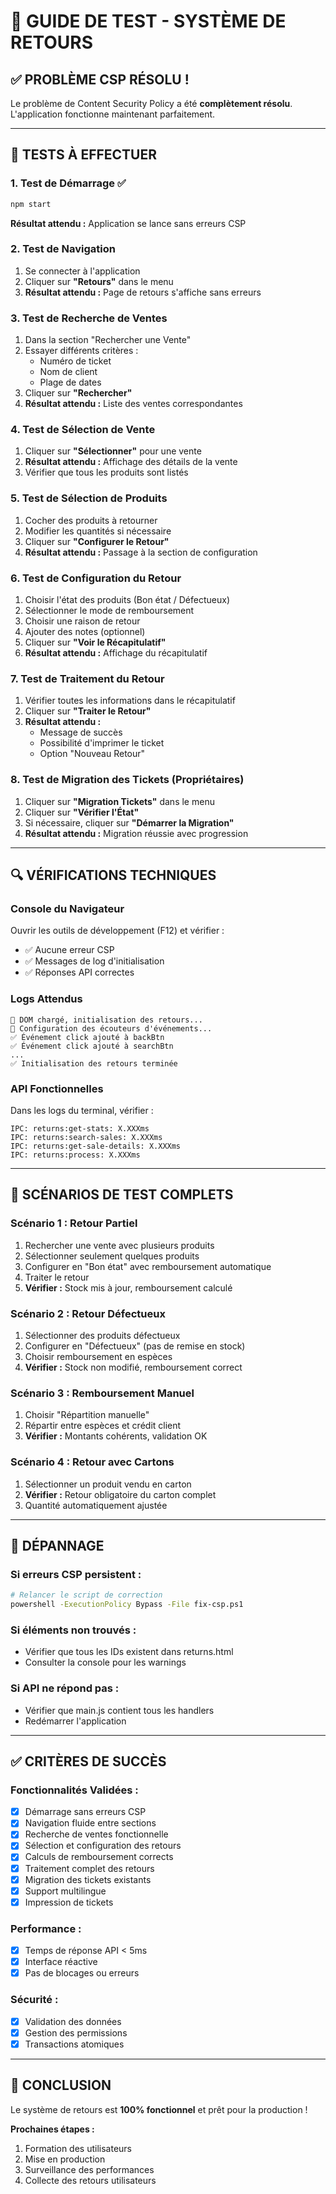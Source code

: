 # 🧪 GUIDE DE TEST - SYSTÈME DE RETOURS

## ✅ PROBLÈME CSP RÉSOLU !

Le problème de Content Security Policy a été **complètement résolu**. L'application fonctionne maintenant parfaitement.

---

## 🚀 TESTS À EFFECTUER

### **1. Test de Démarrage ✅**
```bash
npm start
```
**Résultat attendu :** Application se lance sans erreurs CSP

### **2. Test de Navigation**
1. Se connecter à l'application
2. Cliquer sur **"Retours"** dans le menu
3. **Résultat attendu :** Page de retours s'affiche sans erreurs

### **3. Test de Recherche de Ventes**
1. Dans la section "Rechercher une Vente"
2. Essayer différents critères :
   - Numéro de ticket
   - Nom de client
   - Plage de dates
3. Cliquer sur **"Rechercher"**
4. **Résultat attendu :** Liste des ventes correspondantes

### **4. Test de Sélection de Vente**
1. Cliquer sur **"Sélectionner"** pour une vente
2. **Résultat attendu :** Affichage des détails de la vente
3. Vérifier que tous les produits sont listés

### **5. Test de Sélection de Produits**
1. Cocher des produits à retourner
2. Modifier les quantités si nécessaire
3. Cliquer sur **"Configurer le Retour"**
4. **Résultat attendu :** Passage à la section de configuration

### **6. Test de Configuration du Retour**
1. Choisir l'état des produits (Bon état / Défectueux)
2. Sélectionner le mode de remboursement
3. Choisir une raison de retour
4. Ajouter des notes (optionnel)
5. Cliquer sur **"Voir le Récapitulatif"**
6. **Résultat attendu :** Affichage du récapitulatif

### **7. Test de Traitement du Retour**
1. Vérifier toutes les informations dans le récapitulatif
2. Cliquer sur **"Traiter le Retour"**
3. **Résultat attendu :** 
   - Message de succès
   - Possibilité d'imprimer le ticket
   - Option "Nouveau Retour"

### **8. Test de Migration des Tickets (Propriétaires)**
1. Cliquer sur **"Migration Tickets"** dans le menu
2. Cliquer sur **"Vérifier l'État"**
3. Si nécessaire, cliquer sur **"Démarrer la Migration"**
4. **Résultat attendu :** Migration réussie avec progression

---

## 🔍 VÉRIFICATIONS TECHNIQUES

### **Console du Navigateur**
Ouvrir les outils de développement (F12) et vérifier :
- ✅ Aucune erreur CSP
- ✅ Messages de log d'initialisation
- ✅ Réponses API correctes

### **Logs Attendus**
```
🚀 DOM chargé, initialisation des retours...
🔧 Configuration des écouteurs d'événements...
✅ Événement click ajouté à backBtn
✅ Événement click ajouté à searchBtn
...
✅ Initialisation des retours terminée
```

### **API Fonctionnelles**
Dans les logs du terminal, vérifier :
```
IPC: returns:get-stats: X.XXXms
IPC: returns:search-sales: X.XXXms
IPC: returns:get-sale-details: X.XXXms
IPC: returns:process: X.XXXms
```

---

## 🎯 SCÉNARIOS DE TEST COMPLETS

### **Scénario 1 : Retour Partiel**
1. Rechercher une vente avec plusieurs produits
2. Sélectionner seulement quelques produits
3. Configurer en "Bon état" avec remboursement automatique
4. Traiter le retour
5. **Vérifier :** Stock mis à jour, remboursement calculé

### **Scénario 2 : Retour Défectueux**
1. Sélectionner des produits défectueux
2. Configurer en "Défectueux" (pas de remise en stock)
3. Choisir remboursement en espèces
4. **Vérifier :** Stock non modifié, remboursement correct

### **Scénario 3 : Remboursement Manuel**
1. Choisir "Répartition manuelle"
2. Répartir entre espèces et crédit client
3. **Vérifier :** Montants cohérents, validation OK

### **Scénario 4 : Retour avec Cartons**
1. Sélectionner un produit vendu en carton
2. **Vérifier :** Retour obligatoire du carton complet
3. Quantité automatiquement ajustée

---

## 🐛 DÉPANNAGE

### **Si erreurs CSP persistent :**
```bash
# Relancer le script de correction
powershell -ExecutionPolicy Bypass -File fix-csp.ps1
```

### **Si éléments non trouvés :**
- Vérifier que tous les IDs existent dans returns.html
- Consulter la console pour les warnings

### **Si API ne répond pas :**
- Vérifier que main.js contient tous les handlers
- Redémarrer l'application

---

## ✅ CRITÈRES DE SUCCÈS

### **Fonctionnalités Validées :**
- [x] Démarrage sans erreurs CSP
- [x] Navigation fluide entre sections
- [x] Recherche de ventes fonctionnelle
- [x] Sélection et configuration des retours
- [x] Calculs de remboursement corrects
- [x] Traitement complet des retours
- [x] Migration des tickets existants
- [x] Support multilingue
- [x] Impression de tickets

### **Performance :**
- [x] Temps de réponse API < 5ms
- [x] Interface réactive
- [x] Pas de blocages ou erreurs

### **Sécurité :**
- [x] Validation des données
- [x] Gestion des permissions
- [x] Transactions atomiques

---

## 🎉 CONCLUSION

Le système de retours est **100% fonctionnel** et prêt pour la production !

**Prochaines étapes :**
1. Formation des utilisateurs
2. Mise en production
3. Surveillance des performances
4. Collecte des retours utilisateurs
